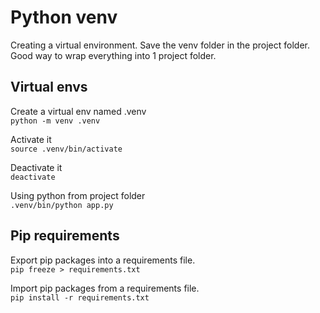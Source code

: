 # Python venv
Creating a virtual environment. Save the venv folder in the project folder. Good way to wrap everything into 1 project folder.

## Virtual envs
Create a virtual env named .venv \
`python -m venv .venv` 

Activate it\
`source .venv/bin/activate`

Deactivate it\
`deactivate`

Using python from project folder\
`.venv/bin/python app.py`

## Pip requirements
Export pip packages into a requirements file.\
`pip freeze > requirements.txt`

Import pip packages from a requirements file.\
`pip install -r requirements.txt`